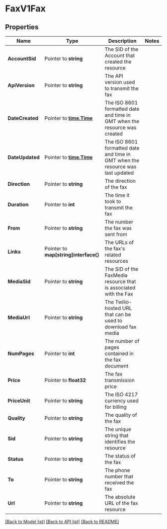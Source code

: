 # FaxV1Fax

## Properties

Name | Type | Description | Notes
------------ | ------------- | ------------- | -------------
**AccountSid** | Pointer to **string** | The SID of the Account that created the resource |
**ApiVersion** | Pointer to **string** | The API version used to transmit the fax |
**DateCreated** | Pointer to [**time.Time**](time.Time.md) | The ISO 8601 formatted date and time in GMT when the resource was created |
**DateUpdated** | Pointer to [**time.Time**](time.Time.md) | The ISO 8601 formatted date and time in GMT when the resource was last updated |
**Direction** | Pointer to **string** | The direction of the fax |
**Duration** | Pointer to **int** | The time it took to transmit the fax |
**From** | Pointer to **string** | The number the fax was sent from |
**Links** | Pointer to **map[string]interface{}** | The URLs of the fax's related resources |
**MediaSid** | Pointer to **string** | The SID of the FaxMedia resource that is associated with the Fax |
**MediaUrl** | Pointer to **string** | The Twilio-hosted URL that can be used to download fax media |
**NumPages** | Pointer to **int** | The number of pages contained in the fax document |
**Price** | Pointer to **float32** | The fax transmission price |
**PriceUnit** | Pointer to **string** | The ISO 4217 currency used for billing |
**Quality** | Pointer to **string** | The quality of the fax |
**Sid** | Pointer to **string** | The unique string that identifies the resource |
**Status** | Pointer to **string** | The status of the fax |
**To** | Pointer to **string** | The phone number that received the fax |
**Url** | Pointer to **string** | The absolute URL of the fax resource |

[[Back to Model list]](../README.md#documentation-for-models) [[Back to API list]](../README.md#documentation-for-api-endpoints) [[Back to README]](../README.md)



